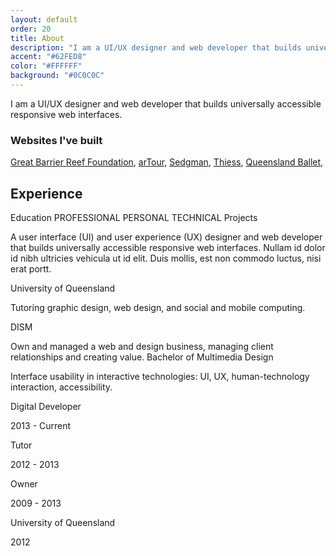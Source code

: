 ```yaml
---
layout: default
order: 20
title: About
description: "I am a UI/UX designer and web developer that builds universally accessible responsive web interfaces."
accent: "#62FED8"
color: "#FFFFFF"
background: "#0C0C0C"
---
```


I am a UI/UX designer and web developer that builds universally accessible responsive web interfaces.

### Websites I've built

[Great Barrier Reef Foundation](https://www.barrierreef.org/), [arTour](http://www.artour.com.au/), [Sedgman](http://sedgman.com/), [Thiess](http://www.thiess.com/), [Queensland Ballet](https://www.queenslandballet.com.au/), 

## Experience


Education
PROFESSIONAL
PERSONAL
TECHNICAL
Projects


A user interface (UI) and user experience (UX) designer and web developer that builds universally accessible responsive web interfaces.
Nullam id dolor id nibh ultricies vehicula ut id elit. Duis mollis, est non commodo luctus, nisi erat portt.

University of Queensland

Tutoring graphic design, web design, and social and mobile computing.

DISM

Own and managed a web and design business, managing client relationships and creating value.
Bachelor of Multimedia Design

Interface usability in interactive technologies: UI, UX, human-technology interaction, accessibility.

Digital Developer

2013 - Current

Tutor

2012 - 2013

Owner

2009 - 2013

University of Queensland

2012
